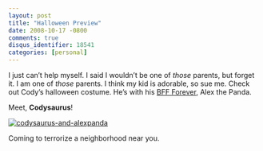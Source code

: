 ```yaml
---
layout: post
title: "Halloween Preview"
date: 2008-10-17 -0800
comments: true
disqus_identifier: 18541
categories: [personal]
---
```

I just can’t help myself. I said I wouldn’t be one of *those* parents,
but forget it. I am one of *those* parents. I think my kid is adorable,
so sue me. Check out Cody’s halloween costume. He’s with his [BFF
Forever](http://haacked.com/archive/2008/06/13/ras-syndrome.aspx "RAS Syndrome"),
Alex the Panda.

Meet, **Codysaurus**!

[![codysaurus-and-alexpanda](http://haacked.com/images/haacked_com/WindowsLiveWriter/HalloweenPreview_807F/codysaurus-and-alexpanda_thumb.jpg "codysaurus-and-alexpanda")](http://haacked.com/images/haacked_com/WindowsLiveWriter/HalloweenPreview_807F/codysaurus-and-alexpanda_2.jpg)

Coming to terrorize a neighborhood near you.

